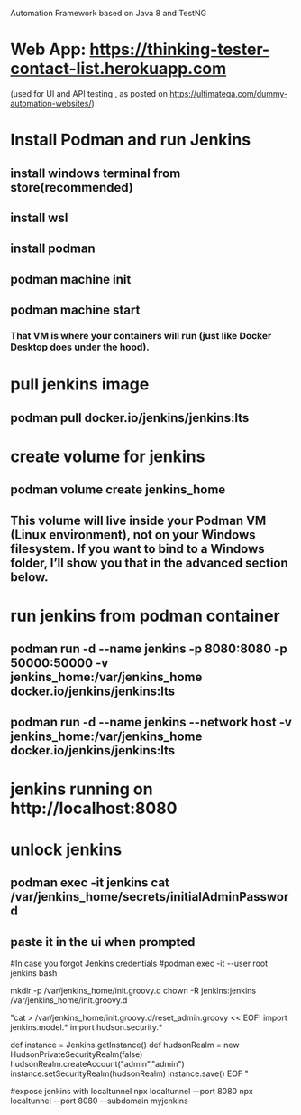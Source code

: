 Automation Framework based on Java 8 and TestNG

# Web App: https://thinking-tester-contact-list.herokuapp.com 
(used for UI and API testing , as posted on https://ultimateqa.com/dummy-automation-websites/)

# Install Podman and run Jenkins
## install windows terminal from store(recommended)
## install wsl
## install podman
## podman machine init
## podman machine start
### That VM is where your containers will run (just like Docker Desktop does under the hood).
# pull jenkins image
## podman pull docker.io/jenkins/jenkins:lts
# create volume for jenkins
## podman volume create jenkins_home
## This volume will live inside your Podman VM (Linux environment), not on your Windows filesystem. If you want to bind to a Windows folder, I’ll show you that in the advanced section below.
# run jenkins from podman container
## podman run -d --name jenkins -p 8080:8080 -p 50000:50000 -v jenkins_home:/var/jenkins_home docker.io/jenkins/jenkins:lts
## podman run -d --name jenkins --network host -v jenkins_home:/var/jenkins_home docker.io/jenkins/jenkins:lts
# jenkins running on http://localhost:8080
# unlock jenkins
## podman exec -it jenkins cat /var/jenkins_home/secrets/initialAdminPassword
## paste it in the ui when prompted

#In case you forgot Jenkins credentials
#podman exec -it --user root jenkins bash

mkdir -p /var/jenkins_home/init.groovy.d
chown -R jenkins:jenkins /var/jenkins_home/init.groovy.d

"cat > /var/jenkins_home/init.groovy.d/reset_admin.groovy <<'EOF'
import jenkins.model.*
import hudson.security.*

def instance = Jenkins.getInstance()
def hudsonRealm = new HudsonPrivateSecurityRealm(false)
hudsonRealm.createAccount("admin","admin")
instance.setSecurityRealm(hudsonRealm)
instance.save()
EOF
"

#expose jenkins with localtunnel
npx localtunnel --port 8080
npx localtunnel --port 8080 --subdomain myjenkins
